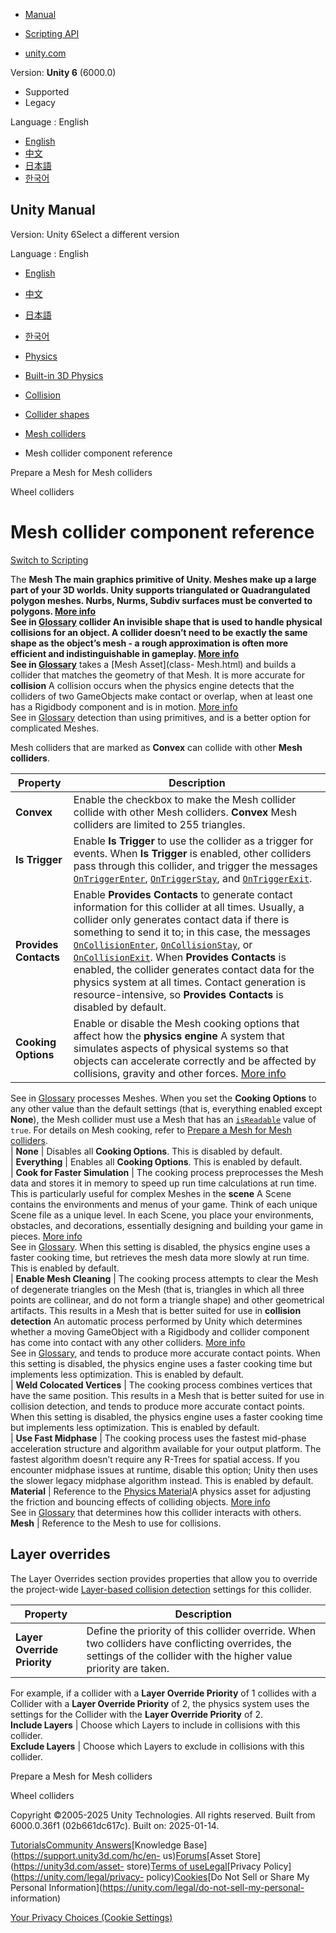 [](https://docs.unity3d.com)

  * [Manual](../Manual/index.html)
  * [Scripting API](../ScriptReference/index.html)

  * [unity.com](https://unity.com/)

Version: **Unity 6** (6000.0)

  * Supported
  * Legacy

Language : English

  * [English](/Manual/class-MeshCollider.html)
  * [中文](/cn/current/Manual/class-MeshCollider.html)
  * [日本語](/ja/current/Manual/class-MeshCollider.html)
  * [한국어](/kr/current/Manual/class-MeshCollider.html)

[](https://docs.unity3d.com)

## Unity Manual

Version: Unity 6Select a different version

Language : English

  * [English](/Manual/class-MeshCollider.html)
  * [中文](/cn/current/Manual/class-MeshCollider.html)
  * [日本語](/ja/current/Manual/class-MeshCollider.html)
  * [한국어](/kr/current/Manual/class-MeshCollider.html)

  * [Physics](PhysicsSection.html)
  * [Built-in 3D Physics](PhysicsOverview.html)
  * [Collision](collision-section.html)
  * [Collider shapes](collider-shapes.html)
  * [Mesh colliders](mesh-colliders.html)
  * Mesh collider component reference

[](prepare-mesh-for-mesh-collider.html)

Prepare a Mesh for Mesh colliders

[](wheel-colliders.html)

Wheel colliders

# Mesh collider component reference

[Switch to Scripting](../ScriptReference/MeshCollider.html "Go to MeshCollider
page in the Scripting Reference")

The ****Mesh** The main graphics primitive of Unity. Meshes make up a large
part of your 3D worlds. Unity supports triangulated or Quadrangulated polygon
meshes. Nurbs, Nurms, Subdiv surfaces must be converted to polygons. [More
info](mesh.html)  
See in [Glossary](Glossary.html#Mesh) **collider** An invisible shape that is
used to handle physical collisions for an object. A collider doesn’t need to
be exactly the same shape as the object’s mesh - a rough approximation is
often more efficient and indistinguishable in gameplay. [More
info](CollidersOverview.html)  
See in [Glossary](Glossary.html#Collider)** takes a [Mesh Asset](class-
Mesh.html) and builds a collider that matches the geometry of that Mesh. It is
more accurate for **collision** A collision occurs when the physics engine
detects that the colliders of two GameObjects make contact or overlap, when at
least one has a Rigidbody component and is in motion. [More
info](CollidersOverview.html)  
See in [Glossary](Glossary.html#Collision) detection than using primitives,
and is a better option for complicated Meshes.

Mesh colliders that are marked as **Convex** can collide with other **Mesh
colliders**.

**Property** | **Description**  
---|---  
**Convex** | Enable the checkbox to make the Mesh collider collide with other Mesh colliders. **Convex** Mesh colliders are limited to 255 triangles.  
**Is Trigger** | Enable **Is Trigger** to use the collider as a trigger for events. When **Is Trigger** is enabled, other colliders pass through this collider, and trigger the messages [`OnTriggerEnter`](../ScriptReference/Collider.OnTriggerEnter.html), [`OnTriggerStay`](../ScriptReference/Collider.OnTriggerStay.html), and [`OnTriggerExit`](../ScriptReference/Collider.OnTriggerExit.html).  
**Provides Contacts** | Enable **Provides Contacts** to generate contact information for this collider at all times. Usually, a collider only generates contact data if there is something to send it to; in this case, the messages [`OnCollisionEnter`](../ScriptReference/Collider.OnCollisionEnter.html), [`OnCollisionStay`](../ScriptReference/Collider.OnCollisionStay.html), or [`OnCollisionExit`](../ScriptReference/Collider.OnCollisionExit.html). When **Provides Contacts** is enabled, the collider generates contact data for the physics system at all times. Contact generation is resource-intensive, so **Provides Contacts** is disabled by default.  
**Cooking Options** | Enable or disable the Mesh cooking options that affect how the **physics engine** A system that simulates aspects of physical systems so that objects can accelerate correctly and be affected by collisions, gravity and other forces. [More info](PhysicsSection.html)  
See in [Glossary](Glossary.html#PhysicsEngine) processes Meshes. When you set
the **Cooking Options** to any other value than the default settings (that is,
everything enabled except **None**), the Mesh collider must use a Mesh that
has an [`isReadable`](../ScriptReference/Mesh-isReadable.html) value of
`true`. For details on Mesh cooking, refer to [Prepare a Mesh for Mesh
colliders](prepare-mesh-for-mesh-collider.html).  
| **None** | Disables all **Cooking Options**. This is disabled by default.  
| **Everything** | Enables all **Cooking Options**. This is enabled by default.  
| **Cook for Faster Simulation** | The cooking process preprocesses the Mesh data and stores it in memory to speed up run time calculations at run time. This is particularly useful for complex Meshes in the **scene** A Scene contains the environments and menus of your game. Think of each unique Scene file as a unique level. In each Scene, you place your environments, obstacles, and decorations, essentially designing and building your game in pieces. [More info](CreatingScenes.html)  
See in [Glossary](Glossary.html#Scene). When this setting is disabled, the
physics engine uses a faster cooking time, but retrieves the mesh data more
slowly at run time. This is enabled by default.  
| **Enable Mesh Cleaning** | The cooking process attempts to clear the Mesh of degenerate triangles on the Mesh (that is, triangles in which all three points are collinear, and do not form a triangle shape) and other geometrical artifacts. This results in a Mesh that is better suited for use in **collision detection** An automatic process performed by Unity which determines whether a moving GameObject with a Rigidbody and collider component has come into contact with any other colliders. [More info](CollidersOverview.html)  
See in [Glossary](Glossary.html#CollisionDetection), and tends to produce more
accurate contact points. When this setting is disabled, the physics engine
uses a faster cooking time but implements less optimization. This is enabled
by default.  
| **Weld Colocated Vertices** | The cooking process combines vertices that have the same position. This results in a Mesh that is better suited for use in collision detection, and tends to produce more accurate contact points. When this setting is disabled, the physics engine uses a faster cooking time but implements less optimization. This is enabled by default.  
| **Use Fast Midphase** | The cooking process uses the fastest mid-phase acceleration structure and algorithm available for your output platform. The fastest algorithm doesn’t require any R-Trees for spatial access. If you encounter midphase issues at runtime, disable this option; Unity then uses the slower legacy midphase algorithm instead. This is enabled by default.  
**Material** | Reference to the [Physics Material](class-PhysicsMaterial.html)A physics asset for adjusting the friction and bouncing effects of colliding objects. [More info](class-PhysicsMaterial.html)  
See in [Glossary](Glossary.html#PhysicsMaterial) that determines how this
collider interacts with others.  
**Mesh** | Reference to the Mesh to use for collisions.  
  
## Layer overrides

The Layer Overrides section provides properties that allow you to override the
project-wide [Layer-based collision detection](LayerBasedCollision.html)
settings for this collider.

**Property** | **Description**  
---|---  
**Layer Override Priority** | Define the priority of this collider override. When two colliders have conflicting overrides, the settings of the collider with the higher value priority are taken.   
For example, if a collider with a **Layer Override Priority** of 1 collides
with a Collider with a **Layer Override Priority** of 2, the physics system
uses the settings for the Collider with the **Layer Override Priority** of 2.  
**Include Layers** | Choose which Layers to include in collisions with this collider.  
**Exclude Layers** | Choose which Layers to exclude in collisions with this collider.  
  
[](prepare-mesh-for-mesh-collider.html)

Prepare a Mesh for Mesh colliders

[](wheel-colliders.html)

Wheel colliders

Copyright ©2005-2025 Unity Technologies. All rights reserved. Built from
6000.0.36f1 (02b661dc617c). Built on: 2025-01-14.

[Tutorials](https://learn.unity.com/)[Community
Answers](https://answers.unity3d.com)[Knowledge
Base](https://support.unity3d.com/hc/en-
us)[Forums](https://forum.unity3d.com)[Asset Store](https://unity3d.com/asset-
store)[Terms of
use](https://docs.unity3d.com/Manual/TermsOfUse.html)[Legal](https://unity.com/legal)[Privacy
Policy](https://unity.com/legal/privacy-
policy)[Cookies](https://unity.com/legal/cookie-policy)[Do Not Sell or Share
My Personal Information](https://unity.com/legal/do-not-sell-my-personal-
information)

[Your Privacy Choices (Cookie Settings)](javascript:void\(0\);)

